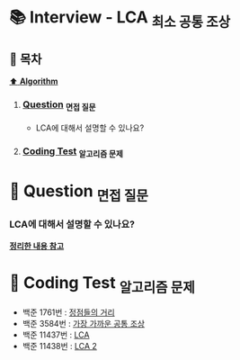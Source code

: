 # :books: Interview - LCA <sub>최소 공통 조상</sub>

## :bookmark_tabs: 목차

[:arrow_up: **Algorithm**](../README.md)

1. ### [Question](#) <sub>면접 질문</sub>

   - LCA에 대해서 설명할 수 있나요?

2. ### [Coding Test](#) <sub>알고리즘 문제</sub>

# :closed_book: Question <sub>면접 질문</sub>

### LCA에 대해서 설명할 수 있나요?

[**정리한 내용 참고**](../Note/LCA.md)

# :orange_book: Coding Test <sub>알고리즘 문제</sub>

- 백준 1761번 : [정점들의 거리](https://www.acmicpc.net/problem/1761)
- 백준 3584번 : [가장 가까운 공통 조상](https://www.acmicpc.net/problem/3584)
- 백준 11437번 : [LCA](https://www.acmicpc.net/problem/11437)
- 백준 11438번 : [LCA 2](https://www.acmicpc.net/problem/11438)
